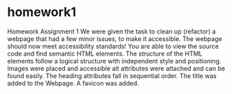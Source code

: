 # homework1
Homework Assignment 1
We were given the task to clean up (refactor) a webpage that had a few minor issues, to make it accessible. The webpage should now meet accessibility standards! 
You are able to view the source code and find semantic HTML elements. The structure of the HTML elements follow a logical structure with independent style and positioning. Images were placed and accessible alt attributes were attached and can be found easily. The heading attributes fall in sequential order. The title was added to the Webpage. A favicon was added. 
